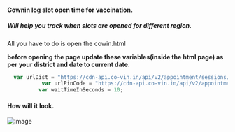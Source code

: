 #### Cownin log slot open time for vaccination.

##### Will help you track when slots are opened for different region.

All you have to do is open the cowin.html 

**before opening the page update these variables(inside the html page) as per your district and date to current date.**

```javascript
  var urlDist = "https://cdn-api.co-vin.in/api/v2/appointment/sessions/public/calendarByDistrict?district_id=654&date=11-05-2021";
           var urlPinCode = "https://cdn-api.co-vin.in/api/v2/appointment/sessions/public/calendarByPin?pincode=273008&date=11-05-2021";
          var waitTimeInSeconds = 10;


```

#### How will it look.
![image](https://user-images.githubusercontent.com/4620276/117803838-b5254080-b274-11eb-84d3-f35b7a4cf0e1.png)
